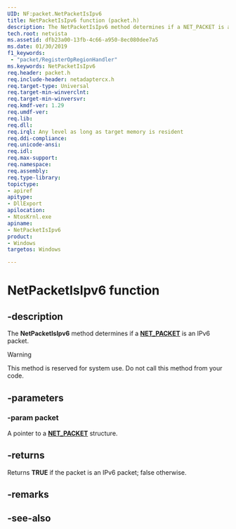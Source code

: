 ```yaml
---
UID: NF:packet.NetPacketIsIpv6
title: NetPacketIsIpv6 function (packet.h)
description: The NetPacketIsIpv6 method determines if a NET_PACKET is an IPv6 packet. This method is reserved for system use. Do not call this method from your code.
tech.root: netvista
ms.assetid: dfb23a00-13fb-4c66-a950-8ec080dee7a5
ms.date: 01/30/2019
f1_keywords:
 - "packet/RegisterOpRegionHandler"
ms.keywords: NetPacketIsIpv6
req.header: packet.h
req.include-header: netadaptercx.h
req.target-type: Universal
req.target-min-winverclnt:
req.target-min-winversvr:
req.kmdf-ver: 1.29
req.umdf-ver:
req.lib:
req.dll:
req.irql: Any level as long as target memory is resident
req.ddi-compliance:
req.unicode-ansi:
req.idl:
req.max-support:
req.namespace:
req.assembly:
req.type-library: 
topictype: 
- apiref
apitype: 
- DllExport
apilocation: 
- NtosKrnl.exe
apiname: 
- NetPacketIsIpv6
product:
- Windows
targetos: Windows

---
```


# NetPacketIsIpv6 function


## -description


The **NetPacketIsIpv6** method determines if a [**NET_PACKET**](ns-packet-_net_packet.md) is an IPv6 packet. 

>[!WARNING]
> This method is reserved for system use. Do not call this method from your code.

## -parameters

### -param packet

A pointer to a [**NET_PACKET**](ns-packet-_net_packet.md) structure.

## -returns

Returns **TRUE** if the packet is an IPv6 packet; false otherwise.

## -remarks


## -see-also
